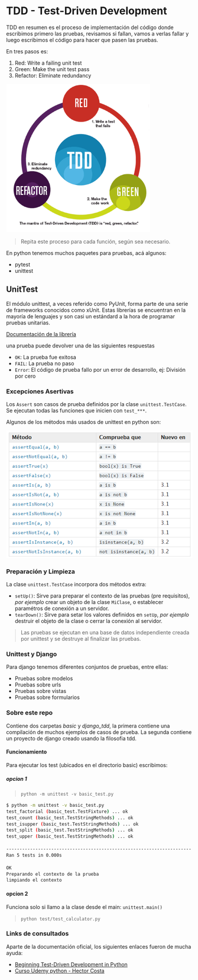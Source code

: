 # TDD - Test-Driven Development

TDD en resumen es el proceso de implementación del código donde escribimos primero las pruebas, revisamos si fallan, vamos a verlas fallar y luego escribimos el código para hacer que pasen las pruebas.

En tres pasos es:

1. Red: Write a failing unit test
2. Green: Make the unit test pass
3. Refactor: Eliminate redundancy

![tdd](tdd.png)

> Repita este proceso para cada función, según sea necesario.

En python tenemos muchos paquetes para pruebas, acá algunos:

- pytest
- unittest

## UnitTest

El módulo unittest, a veces referido como PyUnit, forma parte de una serie de frameworks conocidos como xUnit. Estas librerías se encuentran en la mayoría de lenguajes y son casi un estándard a la hora de programar pruebas unitarias.

[Documentación de la librería](https://docs.python.org/3/library/unittest.html)

una prueba puede devolver una de las siguientes respuestas

- `OK`: La prueba fue exitosa
- `FAIL`: La prueba no paso
- `Error`: El código de prueba fallo por un error de desarrollo, ej: División por cero

### Excepciones Asertivas

Los `Assert`  son casos de prueba definidos por la clase `unittest.TestCase`. Se ejecutan todas las funciones que inicien con `test_***`.

Algunos de los métodos más usados de unittest en python son:

![assert basicos](errores.PNG)

### Preparación y Limpieza

La clase `unittest.TestCase` incorpora dos métodos extra:

- `setUp()`: Sirve para preparar el contexto de las pruebas (pre requisitos), *por ejemplo* crear un objeto de la clase `MiClase`, o establecer paramétros de conexión a un servidor.
- `tearDown()`: Sirve para setar los valores definidos en `setUp`, *por ejemplo* destruir el objeto de la clase o cerrar la conexión al servidor.

> Las pruebas se ejecutan en una base de datos independiente creada por unittest y se destruye al finalizar las pruebas.

### Unittest y Django

Para django tenemos diferentes conjuntos de pruebas, entre ellas:

- Pruebas sobre modelos
- Pruebas sobre urls
- Pruebas sobre vistas
- Pruebas sobre formularios

### Sobre este repo

Contiene dos carpetas *basic* y *django_tdd*, la primera contiene una compilación de muchos ejemplos de casos de prueba. La segunda contiene un proyecto de django creado usando la filosofia tdd.

#### Funcionamiento

Para ejecutar los test (ubicados en el directorio basic) escribimos:

##### opcion 1

> `python -m unittest -v basic_test.py`

```bash
$ python -m unittest -v basic_test.py
test_factorial (basic_test.TestFixture) ... ok
test_count (basic_test.TestStringMethods) ... ok
test_isupper (basic_test.TestStringMethods) ... ok
test_split (basic_test.TestStringMethods) ... ok
test_upper (basic_test.TestStringMethods) ... ok

----------------------------------------------------------------------
Ran 5 tests in 0.000s

OK
Preparando el contexto de la prueba
limpiando el contexto
```

#### opcion 2

Funciona solo si llamo a la clase desde el main: `unittest.main()`

> `python test/test_calculator.py`

### Links de consultados

Aparte de la documentación oficial, los siguientes enlaces fueron de mucha ayuda:

- [Beginning Test-Driven Development in Python](https://code.tutsplus.com/tutorials/beginning-test-driven-development-in-python--net-30137)
- [Curso Udemy python - Hector Costa](https://github.com/hcosta/curso-python-udemy/blob/master/Fase%204%20-%20Temas%20avanzados/Tema%2016%20-%20Documentaci%C3%B3n%20y%20Pruebas/Lecci%C3%B3n%2004%20(Apuntes)%20-%20Unittest.ipynb)
